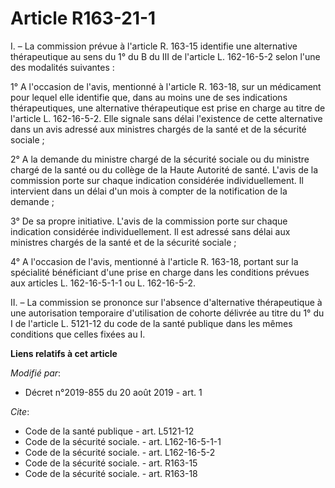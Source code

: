 # Article R163-21-1

I. – La commission prévue à l'article R. 163-15 identifie une alternative thérapeutique au sens du 1° du B du III de
l'article L. 162-16-5-2 selon l'une des modalités suivantes : 

1° A l'occasion de l'avis, mentionné à l'article R. 163-18, sur un médicament pour lequel elle identifie que, dans au moins
une de ses indications thérapeutiques, une alternative thérapeutique est prise en charge au titre de l'article L. 162-16-5-2.
Elle signale sans délai l'existence de cette alternative dans un avis adressé aux ministres chargés de la santé et de la
sécurité sociale ; 

2° A la demande du ministre chargé de la sécurité sociale ou du ministre chargé de la santé ou du collège de la Haute
Autorité de santé. L'avis de la commission porte sur chaque indication considérée individuellement. Il intervient dans un
délai d'un mois à compter de la notification de la demande ; 

3° De sa propre initiative. L'avis de la commission porte sur chaque indication considérée individuellement. Il est adressé
sans délai aux ministres chargés de la santé et de la sécurité sociale ; 

4° A l'occasion de l'avis, mentionné à l'article R. 163-18, portant sur la spécialité bénéficiant d'une prise en charge dans
les conditions prévues aux articles L. 162-16-5-1-1 ou L. 162-16-5-2. 

II. – La commission se prononce sur l'absence d'alternative thérapeutique à une autorisation temporaire d'utilisation de
cohorte délivrée au titre du 1° du I de l'article L. 5121-12 du code de la santé publique dans les mêmes conditions que
celles fixées au I.

**Liens relatifs à cet article**

_Modifié par_:

  - Décret n°2019-855 du 20 août 2019 - art. 1

_Cite_:

  - Code de la santé publique - art. L5121-12
  - Code de la sécurité sociale. - art. L162-16-5-1-1
  - Code de la sécurité sociale. - art. L162-16-5-2
  - Code de la sécurité sociale. - art. R163-15
  - Code de la sécurité sociale. - art. R163-18
